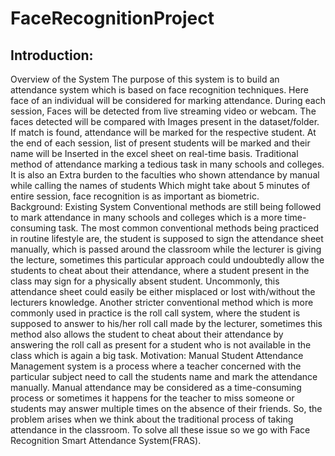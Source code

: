 # FaceRecognitionProject
## Introduction:                               
Overview of the System  The purpose of this system is to build an attendance system which is based on face recognition techniques. Here face of an individual will be considered for marking attendance. During each session, Faces will be detected from live streaming video or webcam. The faces detected will be compared with Images present in the dataset/folder. If match is found, attendance will be marked for the respective student. At the end of each session, list of present students will be marked and their name will be  Inserted in the excel sheet on real-time basis.  Traditional method of attendance marking  a tedious task in many schools and colleges. It is also an Extra burden to the faculties who shown attendance by manual while calling the names of students Which might take about 5 minutes of entire session, face recognition is as  important as biometric.                                                                                                                                      
Background: 
Existing System  Conventional methods are still being followed to mark attendance in many schools and colleges which is a more time-consuming task. The most common conventional methods being practiced in routine lifestyle are, the student is supposed to sign the attendance sheet manually, which is passed around the classroom while the lecturer is giving the lecture, sometimes this particular approach could undoubtedly allow the students to cheat about their attendance, where a student present in the class may sign for a physically absent student. Uncommonly, this attendance sheet could easily be either misplaced or lost with/without the lecturers knowledge. Another stricter conventional method which is more commonly used in practice is the roll call system, where the student is supposed to answer to his/her roll call made by the  lecturer, sometimes this method also allows the student to cheat about their attendance by answering the roll call as present for a student who is not available in the class which is again a big task.                                                                          Motivation: Manual Student Attendance Management system is a process where a teacher concerned with the particular subject need to call the students name and mark the attendance manually. Manual attendance may be considered as a time-consuming process or sometimes it happens for the teacher to miss someone or students may answer multiple times on the absence of their friends. So, the problem arises when we think about the traditional process of taking attendance in the classroom. To solve all these issue so we go with Face Recognition Smart Attendance System(FRAS).
